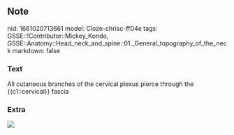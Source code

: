 ## Note
nid: 1661020713661
model: Cloze-chrisc-ff04e
tags: GSSE::!Contributor::Mickey_Kondo, GSSE::Anatomy::Head_neck_and_spine::01._General_topography_of_the_neck
markdown: false

### Text
All cutaneous branches of the cervical plexus pierce through the {{c1::cervical}} fascia

### Extra
<img src="paste-5523327942657.jpg">
